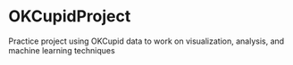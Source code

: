 # OKCupidProject

Practice project using OKCupid data to work on visualization, analysis, and machine learning techniques
